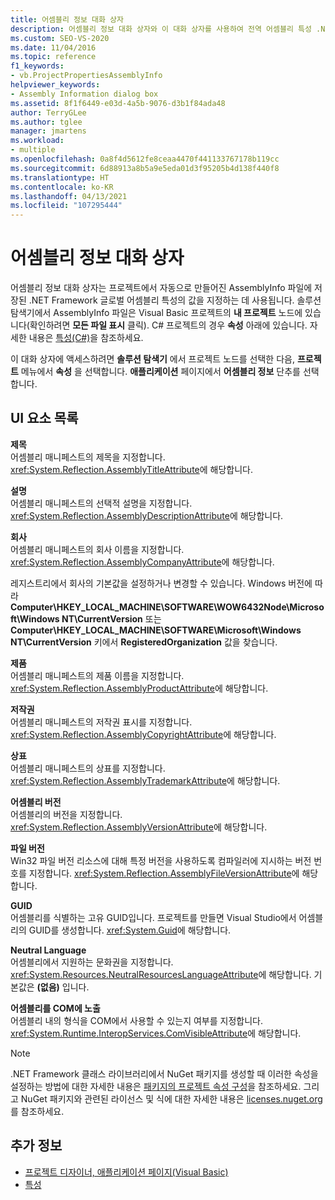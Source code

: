 ```yaml
---
title: 어셈블리 정보 대화 상자
description: 어셈블리 정보 대화 상자와 이 대화 상자를 사용하여 전역 어셈블리 특성 .NET Framework 값을 지정하는 방법을 알아봅니다.
ms.custom: SEO-VS-2020
ms.date: 11/04/2016
ms.topic: reference
f1_keywords:
- vb.ProjectPropertiesAssemblyInfo
helpviewer_keywords:
- Assembly Information dialog box
ms.assetid: 8f1f6449-e03d-4a5b-9076-d3b1f84ada48
author: TerryGLee
ms.author: tglee
manager: jmartens
ms.workload:
- multiple
ms.openlocfilehash: 0a8f4d5612fe8ceaa4470f441133767178b119cc
ms.sourcegitcommit: 6d88913a8b5a9e5eda01d3f95205b4d138f440f8
ms.translationtype: HT
ms.contentlocale: ko-KR
ms.lasthandoff: 04/13/2021
ms.locfileid: "107295444"
---
```

# <a name="assembly-information-dialog-box"></a>어셈블리 정보 대화 상자

어셈블리 정보 대화 상자는 프로젝트에서 자동으로 만들어진 AssemblyInfo 파일에 저장된 .NET Framework 글로벌 어셈블리 특성의 값을 지정하는 데 사용됩니다. 솔루션 탐색기에서 AssemblyInfo 파일은 Visual Basic 프로젝트의 **내 프로젝트** 노드에 있습니다(확인하려면 **모든 파일 표시** 클릭). C# 프로젝트의 경우 **속성** 아래에 있습니다. 자세한 내용은 [특성(C#)](/dotnet/csharp/programming-guide/concepts/attributes/index)을 참조하세요.

이 대화 상자에 액세스하려면 **솔루션 탐색기** 에서 프로젝트 노드를 선택한 다음, **프로젝트** 메뉴에서 **속성** 을 선택합니다. **애플리케이션** 페이지에서 **어셈블리 정보** 단추를 선택합니다.

## <a name="uielement-list"></a>UI 요소 목록

**제목**\
어셈블리 매니페스트의 제목을 지정합니다. <xref:System.Reflection.AssemblyTitleAttribute>에 해당합니다.

**설명**\
어셈블리 매니페스트의 선택적 설명을 지정합니다. <xref:System.Reflection.AssemblyDescriptionAttribute>에 해당합니다.

**회사**\
어셈블리 매니페스트의 회사 이름을 지정합니다. <xref:System.Reflection.AssemblyCompanyAttribute>에 해당합니다.

레지스트리에서 회사의 기본값을 설정하거나 변경할 수 있습니다. Windows 버전에 따라 **Computer\HKEY_LOCAL_MACHINE\SOFTWARE\WOW6432Node\Microsoft\Windows NT\CurrentVersion** 또는 **Computer\HKEY_LOCAL_MACHINE\SOFTWARE\Microsoft\Windows NT\CurrentVersion** 키에서 **RegisteredOrganization** 값을 찾습니다.

**제품**\
어셈블리 매니페스트의 제품 이름을 지정합니다. <xref:System.Reflection.AssemblyProductAttribute>에 해당합니다.

**저작권**\
어셈블리 매니페스트의 저작권 표시를 지정합니다. <xref:System.Reflection.AssemblyCopyrightAttribute>에 해당합니다.

**상표**\
어셈블리 매니페스트의 상표를 지정합니다. <xref:System.Reflection.AssemblyTrademarkAttribute>에 해당합니다.

**어셈블리 버전**\
어셈블리의 버전을 지정합니다. <xref:System.Reflection.AssemblyVersionAttribute>에 해당합니다.

**파일 버전**\
Win32 파일 버전 리소스에 대해 특정 버전을 사용하도록 컴파일러에 지시하는 버전 번호를 지정합니다. <xref:System.Reflection.AssemblyFileVersionAttribute>에 해당합니다.

**GUID**\
어셈블리를 식별하는 고유 GUID입니다. 프로젝트를 만들면 Visual Studio에서 어셈블리의 GUID를 생성합니다. <xref:System.Guid>에 해당합니다.

**Neutral Language**\
어셈블리에서 지원하는 문화권을 지정합니다. <xref:System.Resources.NeutralResourcesLanguageAttribute>에 해당합니다. 기본값은 **(없음)** 입니다.

**어셈블리를 COM에 노출**\
어셈블리 내의 형식을 COM에서 사용할 수 있는지 여부를 지정합니다. <xref:System.Runtime.InteropServices.ComVisibleAttribute>에 해당합니다.

> [!NOTE]
> .NET Framework 클래스 라이브러리에서 NuGet 패키지를 생성할 때 이러한 속성을 설정하는 방법에 대한 자세한 내용은 [패키지의 프로젝트 속성 구성](/nuget/quickstart/create-and-publish-a-package-using-visual-studio-net-framework#configure-project-properties-for-the-package)을 참조하세요. 그리고 NuGet 패키지와 관련된 라이선스 및 식에 대한 자세한 내용은 [licenses.nuget.org](/nuget/nuget-org/licenses.nuget.org/)를 참조하세요.

## <a name="see-also"></a>추가 정보

- [프로젝트 디자이너, 애플리케이션 페이지(Visual Basic)](../../ide/reference/application-page-project-designer-visual-basic.md)
- [특성](/previous-versions/z0w1kczw(v=vs.140))